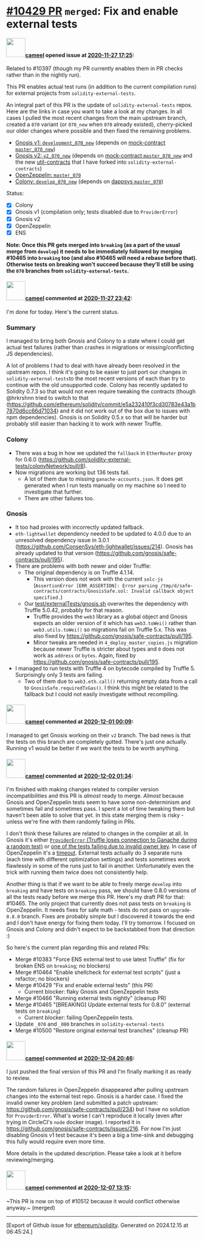 # [\#10429 PR](https://github.com/ethereum/solidity/pull/10429) `merged`: Fix and enable external tests

#### <img src="https://avatars.githubusercontent.com/u/137030?v=4" width="50">[cameel](https://github.com/cameel) opened issue at [2020-11-27 17:25](https://github.com/ethereum/solidity/pull/10429):

Related to #10397 (though my PR currently enables them in PR checks rather than in the nightly run).

This PR enables actual test runs (in addition to the current compilation runs) for external projects from `solidity-external-tests`.

An integral part of this PR is the update of `solidity-external-tests` repos. Here are the links in case you want to take a look at my changes. In all cases I pulled the most recent changes from the main upstream branch, created a `070` variant (or `070_new` when `070` already existed), cherry-picked our older changes where possible and then fixed the remaining problems.
- [Gnosis v1: `development_070_new`](https://github.com/solidity-external-tests/safe-contracts/tree/development_070_new) (depends on [mock-contract `master_070_new`](https://github.com/solidity-external-tests/mock-contract/tree/master_070_new))
- [Gnosis v2: `v2_070_new`](https://github.com/solidity-external-tests/safe-contracts/tree/v2_070) (depends on [mock-contract `master_070_new`](https://github.com/solidity-external-tests/mock-contract/tree/master_070_new) and the new [util-contracts](https://github.com/solidity-external-tests/util-contracts) that I have forked into `solidity-external-contracts`)
- [OpenZeppelin: `master_070`](https://github.com/solidity-external-tests/openzeppelin-contracts/tree/master_070)
- [Colony: `develop_070_new`](https://github.com/solidity-external-tests/colonyNetwork/tree/develop_070_new) (depends on [dappsys `master_070`](https://github.com/solidity-external-tests/dappsys-monolithic/tree/master_070))

Status:
- [x] Colony
- [x] Gnosis v1 (compilation only; tests disabled due to `ProviderError`)
- [x] Gnosis v2
- [x] OpenZeppelin
- [x] ENS

**Note: Once this PR gets merged into `breaking` (as a part of the usual merge from `develop`) it needs to be immediately followed by merging #10465 into `breaking` too (and also #10465 will need a rebase before that). Otherwise tests on breaking won't succeed because they'll still be using the `070` branches from `solidity-external-tests`.**

#### <img src="https://avatars.githubusercontent.com/u/137030?v=4" width="50">[cameel](https://github.com/cameel) commented at [2020-11-27 23:42](https://github.com/ethereum/solidity/pull/10429#issuecomment-735012220):

I'm done for today. Here's the current status.

### Summary
I managed to bring both Gnosis and Colony to a state where I could get actual test failures (rather than crashes in migrations or missing/conflicting JS dependencies).

A lot of problems I had to deal with have already been resolved in the upstream repos. I think it's going to be easier to just port our changes in `solidity-external-tests`to the most recent versions of each than try to continue with the old unsupported code. Colony has recently updated to Solidity 0.7.3 so that would not even require tweaking the contracts (though @hrkrshnn tried to switch to that (https://github.com/ethereum/solidity/commit/e5a232410f3cd30783e43a1b7870d6cc66d71034) and it did not work out of the box due to issues with npm dependencies). Gnosis is on Solidity 0.5.x so that will be harder but probably still easier than hacking it to work with newer Truffle.

### Colony
- There was a bug in how we updated the `fallback` in `EtherRouter` proxy for 0.6.0 (https://github.com/solidity-external-tests/colonyNetwork/pull/8).
- Now migrations are working but 136 tests fail.
    - A lot of them due to missing `ganache-accounts.json`. It does get generated when I run tests manually on my machine so I need to investigate that further.
    - There are other failures too.

### Gnosis
- It too had proxies with incorrectly updated fallback.
- `eth-lightwallet` dependency needed to be updated to 4.0.0 due to an unresolved dependency issue in 3.0.1 (https://github.com/ConsenSys/eth-lightwallet/issues/214). Gnosis has already updated to that version (https://github.com/gnosis/safe-contracts/pull/195).
- There are problems with both newer and older Truffle:
    - The original dependency is on Truffle 4.1.14.
        - This version does not work with the current `solc-js` (`AssertionError [ERR_ASSERTION]: Error parsing /tmp/d/safe-contracts/contracts/GnosisSafe.sol: Invalid callback object specified.`)
    - Our [test/externalTests/gnosis.sh](https://github.com/ethereum/solidity/blob/develop/test/externalTests/gnosis.sh) overwrites the dependency with Truffle 5.0.42, probably for that reason.
        - Truffle provides the `web3` library as a global object and Gnosis expects an older version of it which has `web3.toWei()` rather than `web3.utils.toWei()` so migrations fail on Truffle 5.x. This was also fixed by https://github.com/gnosis/safe-contracts/pull/195.
        - Minor tweaks are needed in `4_deploy_master_copies.js` migration because newer Truffle is stricter about types and `0` does not work as `address` or `bytes`. Again, fixed by https://github.com/gnosis/safe-contracts/pull/195.
- I managed to run tests with Truffle 4 on bytecode compiled by Truffle 5. Surprisingly only 3 tests are failing.
    - Two of them due to `web3.eth.call()` returning empty data from a call to `GnosisSafe.requiredTxGas()`. I think this might be related to the fallback but I could not easily investigate without recompiling.

#### <img src="https://avatars.githubusercontent.com/u/137030?v=4" width="50">[cameel](https://github.com/cameel) commented at [2020-12-01 00:09](https://github.com/ethereum/solidity/pull/10429#issuecomment-736130240):

I managed to get Gnosis working on their `v2` branch. The bad news is that the tests on this branch are completely gutted. There's just one actually. Running v1 would be better if we want the tests to be worth anything.

#### <img src="https://avatars.githubusercontent.com/u/137030?v=4" width="50">[cameel](https://github.com/cameel) commented at [2020-12-02 01:34](https://github.com/ethereum/solidity/pull/10429#issuecomment-736929262):

I'm finished with making changes related to compiler version incompatibilities and this PR is *almost* ready to merge. *Almost* because Gnosis and OpenZeppelin tests seem to have some non-determinism and sometimes fail and sometimes pass. I spent a lot of time tweaking them but haven't been able to solve that yet. In this state merging them is risky - unless we're fine with them randomly failing in PRs.

I don't think these failures are related to changes in the compiler at all. In Gnosis it's either [`ProviderError` (Truffle loses connection to Ganache during a random test)](https://app.circleci.com/pipelines/github/ethereum/solidity/10994/workflows/d252d7d9-f24e-4cbb-8aee-b47480532aeb/jobs/530251) or [one of the tests failing due to invalid owner key](https://app.circleci.com/pipelines/github/ethereum/solidity/10979/workflows/f594ceef-8812-48a9-ac65-6ce0915451d9/jobs/529704). In case of OpenZeppelin it's a [timeout](https://app.circleci.com/pipelines/github/ethereum/solidity/10994/workflows/d252d7d9-f24e-4cbb-8aee-b47480532aeb/jobs/530252). External tests actually do 3 separate runs (each time with different optimization settings) and tests sometimes work flawlessly in some of the runs just to fail in another. Unfortunately even the trick with running them twice does not consistently help.

Another thing is that if we want to be able to freely merge `develop` into `breaking` and have tests on `breaking` pass, we should have 0.8.0 versions of all the tests ready before we merge this PR. Here's my draft PR for that: #10465. The only project that currently does not pass tests on `breaking` is OpenZeppelin. It needs fixes for safe math - tests do not pass on `upgrade-0.8.0` branch. Fixes are probably simple but I discovered it towards the end and I don't have energy for fixing them today. I'll try tomorrow. I focused on Gnosis and Colony and didn't expect to be backstabbed from that direction :)

So here's the current plan regarding this and related PRs:
- Merge #10383 "Force ENS external test to use latest Truffle" (fix for broken ENS on `breaking`; no blockers)
- Merge #10464 "Enable shellcheck for external test scripts" (just a refactor; no blockers)
- Merge #10429 "Fix and enable external tests" (this PR)
    - Current blocker: flaky Gnosis and OpenZeppelin tests
- Merge #10466 "Running external tests nightly" (cleanup PR)
- Merge #10465 "[BREAKING] Update external tests for 0.8.0" (external tests on `breaking`)
    - Current blocker: failing OpenZeppelin tests.
- Update `_070` and `_080` branches in `solidity-external-tests`
- Merge #10500 "Restore original external test branches" (cleanup PR)

#### <img src="https://avatars.githubusercontent.com/u/137030?v=4" width="50">[cameel](https://github.com/cameel) commented at [2020-12-04 20:46](https://github.com/ethereum/solidity/pull/10429#issuecomment-739011039):

I just pushed the final version of this PR and I'm finally marking it as ready to review.

The random failures in OpenZeppelin disappeared after pulling upstream changes into the external test repo. Gnosis is a harder case. I fixed the invalid owner key problem (and submitted a patch upstream: https://github.com/gnosis/safe-contracts/pull/234) but I have no solution for `ProviderError`. What's worse I can't reproduce it locally (even after trying in CircleCI's `node` docker image). I reported it in https://github.com/gnosis/safe-contracts/issues/216. For now I'm just disabling Gnosis v1 test because it's been a big a time-sink and debugging this fully would require even more time.

More details in the updated description. Please take a look at it before reviewing/merging.

#### <img src="https://avatars.githubusercontent.com/u/137030?v=4" width="50">[cameel](https://github.com/cameel) commented at [2020-12-07 13:15](https://github.com/ethereum/solidity/pull/10429#issuecomment-739911324):

~This PR is now on top of #10512 because it would conflict otherwise anyway.~ (merged)


-------------------------------------------------------------------------------



[Export of Github issue for [ethereum/solidity](https://github.com/ethereum/solidity). Generated on 2024.12.15 at 06:45:24.]
